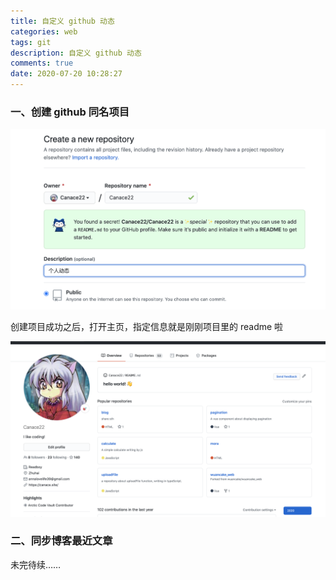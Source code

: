 ```yaml
---
title: 自定义 github 动态
categories: web
tags: git
description: 自定义 github 动态
comments: true
date: 2020-07-20 10:28:27
---
```

### 一、创建 github 同名项目

![info](https://raw.githubusercontent.com/Canace22/Assets/main/images/info.png)

创建项目成功之后，打开主页，指定信息就是刚刚项目里的 readme 啦

![info-top](https://raw.githubusercontent.com/Canace22/Assets/main/images/info-top.png)

### 二、同步博客最近文章

未完待续……